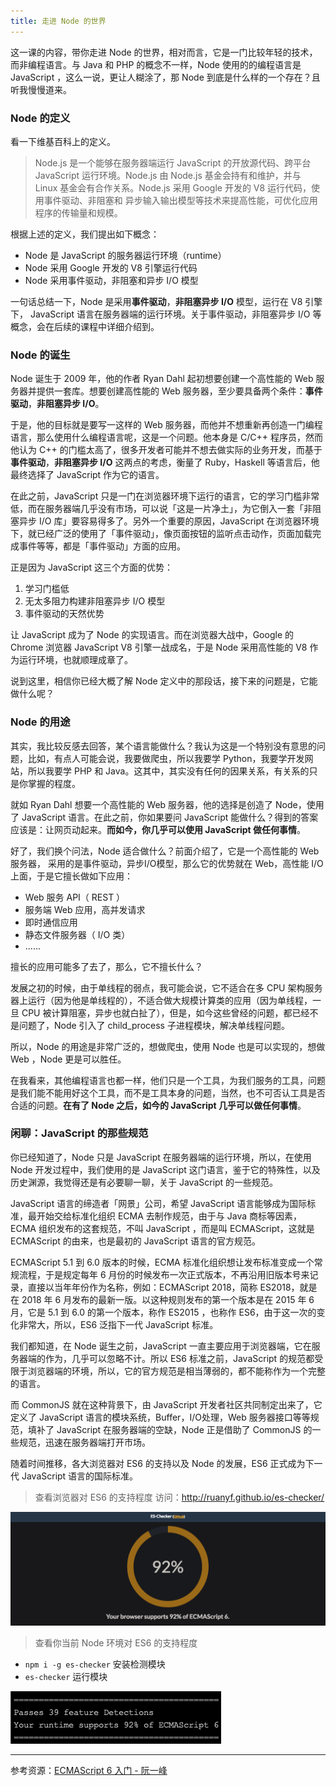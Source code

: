 ```yaml
---
title: 走进 Node 的世界
---
```



这一课的内容，带你走进 Node 的世界，相对而言，它是一门比较年轻的技术，而非编程语言。与 Java 和 PHP 的概念不一样，Node 使用的的编程语言是 JavaScript ，这么一说，更让人糊涂了，那 Node 到底是什么样的一个存在？且听我慢慢道来。 

### Node 的定义
看一下维基百科上的定义。

>  Node.js 是一个能够在服务器端运行 JavaScript 的开放源代码、跨平台 JavaScript 运行环境。Node.js 由 Node.js 基金会持有和维护，并与 Linux 基金会有合作关系。Node.js 采用 Google 开发的 V8 运行代码，使用事件驱动、非阻塞和 异步输入输出模型等技术来提高性能，可优化应用程序的传输量和规模。

根据上述的定义，我们提出如下概念：

- Node 是 JavaScript 的服务器运行环境（runtime）
- Node 采用 Google 开发的 V8 引擎运行代码
- Node 采用事件驱动，非阻塞和异步 I/O 模型

一句话总结一下，Node 是采用**事件驱动**，**非阻塞异步 I/O** 模型，运行在 V8 引擎下， JavaScript 语言在服务器端的运行环境。关于事件驱动，非阻塞异步 I/O 等概念，会在后续的课程中详细介绍到。

### Node 的诞生
Node 诞生于 2009 年，他的作者 Ryan Dahl 起初想要创建一个高性能的 Web 服务器并提供一套库。想要创建高性能的 Web 服务器，至少要具备两个条件：**事件驱动**，**非阻塞异步 I/O**。

于是，他的目标就是要写一这样的 Web 服务器，而他并不想重新再创造一门编程语言，那么使用什么编程语言呢，这是一个问题。他本身是 C/C++ 程序员，然而他认为 C++ 的门槛太高了，很多开发者可能并不想去做实际的业务开发，而基于 **事件驱动**，**非阻塞异步 I/O** 这两点的考虑，衡量了 Ruby，Haskell 等语言后，他最终选择了 JavaScript 作为它的语言。

在此之前，JavaScript 只是一门在浏览器环境下运行的语言，它的学习门槛非常低，而在服务器端几乎没有市场，可以说「这是一片净土」，为它倒入一套「非阻塞异步 I/O 库」要容易得多了。另外一个重要的原因，JavaScript 在浏览器环境下，就已经广泛的使用了「事件驱动」，像页面按钮的监听点击动作，页面加载完成事件等等，都是「事件驱动」方面的应用。

正是因为 JavaScript 这三个方面的优势：
1. 学习门槛低
2. 无太多阻力构建非阻塞异步 I/O 模型
3. 事件驱动的天然优势

让 JavaScript 成为了 Node 的实现语言。而在浏览器大战中，Google 的 Chrome 浏览器 JavaScript V8 引擎一战成名，于是 Node 采用高性能的 V8 作为运行环境，也就顺理成章了。

说到这里，相信你已经大概了解 Node 定义中的那段话，接下来的问题是，它能做什么呢？

### Node 的用途
其实，我比较反感去回答，某个语言能做什么？我认为这是一个特别没有意思的问题，比如，有点人可能会说，我要做爬虫，所以我要学 Python，我要学开发网站，所以我要学 PHP 和 Java。这其中，其实没有任何的因果关系，有关系的只是你掌握的程度。

就如 Ryan Dahl 想要一个高性能的 Web 服务器，他的选择是创造了 Node，使用了 JavaScript 语言。在此之前，你如果要问 JavaScript 能做什么？得到的答案应该是：让网页动起来。**而如今，你几乎可以使用 JavaScript 做任何事情**。

好了，我们换个问法，Node 适合做什么？前面介绍了，它是一个高性能的 Web 服务器， 采用的是事件驱动，异步I/O模型，那么它的优势就在 Web，高性能 I/O 上面，于是它擅长做如下应用：

- Web 服务 API（ REST ）
- 服务端 Web 应用，高并发请求
- 即时通信应用
- 静态文件服务器（ I/O 类）
- ......

擅长的应用可能多了去了，那么，它不擅长什么？

发展之初的时候，由于单线程的弱点，我可能会说，它不适合在多 CPU 架构服务器上运行（因为他是单线程的），不适合做大规模计算类的应用（因为单线程，一旦 CPU 被计算阻塞，异步也就白扯了），但是，如今这些曾经的问题，都已经不是问题了，Node 引入了 child_process 子进程模块，解决单线程问题。

所以，Node 的用途是非常广泛的，想做爬虫，使用 Node 也是可以实现的，想做 Web ，Node 更是可以胜任。

在我看来，其他编程语言也都一样，他们只是一个工具，为我们服务的工具，问题是我们能不能用好这个工具，而不是工具本身的问题，当然，也不可否认工具是否合适的问题。**在有了 Node 之后，如今的 JavaScript 几乎可以做任何事情**。

### 闲聊：JavaScript 的那些规范
你已经知道了，Node 只是 JavaScript 在服务器端的运行环境，所以，在使用 Node 开发过程中，我们使用的是 JavaScript 这门语言，鉴于它的特殊性，以及历史渊源，我觉得还是有必要聊一聊，关于 JavaScript 的一些规范。

JavaScript 语言的缔造者「网景」公司，希望 JavaScript 语言能够成为国际标准，最开始交给标准化组织 ECMA 去制作规范，由于与 Java 商标等因素，ECMA 组织发布的这套规范，不叫 JavaScript ，而是叫 ECMAScript，这就是 ECMAScript 的由来，也是最初的 JavaScript 语言的官方规范。

ECMAScript 5.1 到 6.0 版本的时候，ECMA 标准化组织想让发布标准变成一个常规流程，于是规定每年 6 月份的时候发布一次正式版本，不再沿用旧版本号来记录，直接以当年年份作为名称，例如：ECMAScript 2018，简称 ES2018，就是在 2018 年 6 月发布的最新一版。以这种规则发布的第一个版本是在 2015 年 6 月，它是 5.1 到 6.0 的第一个版本，称作 ES2015 ，也称作 ES6，由于这一次的变化非常大，所以，ES6 泛指下一代 JavaScript 标准。

我们都知道，在 Node 诞生之前，JavaScript 一直主要应用于浏览器端，它在服务器端的作为，几乎可以忽略不计。所以 ES6 标准之前，JavaScript 的规范都受限于浏览器端的环境，所以，它的官方规范是相当薄弱的，都不能称作为一个完整的语言。

而 CommonJS 就在这种背景下，由 JavaScript 开发者社区共同制定出来了，它定义了 JavaScript 语言的模块系统，Buffer，I/O处理，Web 服务器接口等等规范，填补了 JavaScript 在服务器端的空缺，Node 正是借助了 CommonJS 的一些规范，迅速在服务器端打开市场。

随着时间推移，各大浏览器对 ES6 的支持以及 Node 的发展，ES6 正式成为下一代 JavaScript 语言的国际标准。

> 查看浏览器对 ES6 的支持程度
访问：http://ruanyf.github.io/es-checker/

![](./image/2019-03-12-21-46-23.png)

> 查看你当前 Node 环境对 ES6 的支持程度
- `npm i -g es-checker` 安装检测模块
- `es-checker` 运行模块

![](./image/2019-03-12-21-45-06.png)

---
参考资源：[ECMAScript 6 入门 - 阮一峰](http://es6.ruanyifeng.com/)